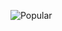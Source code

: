 

<!--
**malcolmboyd-wk/malcolmboyd-wk** is a ✨ _special_ ✨ repository because its `README.md` (this file) appears on your GitHub profile.

Here are some ideas to get you started:

- 🔭 I’m currently working on ...
- 🌱 I’m currently learning ...
- 👯 I’m looking to collaborate on ...
- 🤔 I’m looking for help with ...
- 💬 Ask me about ...
- 📫 How to reach me: ...
- 😄 Pronouns: ...
- ⚡ Fun fact: ...
-->
![Popular](https://user-images.githubusercontent.com/39171488/182946585-8b3e68e0-fb80-46be-b852-a6ca3482c4cd.gif)
